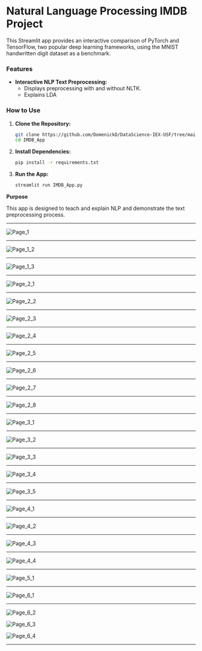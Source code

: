 # Natural Language Processing IMDB Project

This Streamlit app provides an interactive comparison of PyTorch and TensorFlow, two popular deep learning frameworks, using the MNIST handwritten digit dataset as a benchmark.

### Features

* **Interactive NLP Text Preprocessing:**
    * Displays preprocessing with and without NLTK.
    * Explains LDA

### How to Use

1. **Clone the Repository:**
   ```bash
   git clone https://github.com/DomenickD/DataScience-IEX-USF/tree/main/NLP/IMDB_App
   cd IMDB_App
   ```

2. **Install Dependencies:**
    ```bash
    pip install -r requirements.txt
    ```
3. **Run the App:**
    ```bash
    streamlit run IMDB_App.py
    ```

**Purpose**

This app is designed to teach and explain NLP and demonstrate the text preprocessing process. 

---

![Page_1](Pictures/Page_1.png)

---

![Page_1_2](Pictures/Page_1_2.png)

---

![Page_1_3](Pictures/Page_1_3.png)

---

![Page_2_1](Pictures/Page_2_1.png)

---

![Page_2_2](Pictures/Page_2_2.png)

---

![Page_2_3](Pictures/Page_2_3.png)

---

![Page_2_4](Pictures/Page_2_4.png)

---

![Page_2_5](Pictures/Page_2_5.png)

---

![Page_2_6](Pictures/Page_2_6.png)

---

![Page_2_7](Pictures/Page_2_7.png)

---

![Page_2_8](Pictures/Page_2_8.png)

---

![Page_3_1](Pictures/Page_3_1.png)

---

![Page_3_2](Pictures/Page_3_2.png)

---

![Page_3_3](Pictures/Page_3_3.png)

---

![Page_3_4](Pictures/Page_3_4.png)

---

![Page_3_5](Pictures/Page_3_5.png)

---

![Page_4_1](Pictures/Page_4_1.png)

---

![Page_4_2](Pictures/Page_4_2.png)

---

![Page_4_3](Pictures/Page_4_3.png)

---

![Page_4_4](Pictures/Page_4_4.png)

---

![Page_5_1](Pictures/Page_5_1.png)

---

![Page_6_1](Pictures/Page_6_1.png)

---

![Page_6_2](Pictures/Page_6_2.png)


![Page_6_3](Pictures/Page_6_3.png)


![Page_6_4](Pictures/Page_6_4.png)

---
